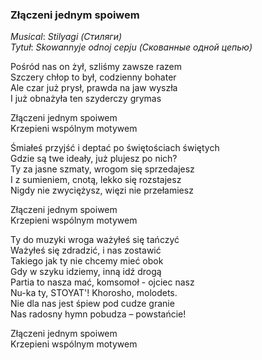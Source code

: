 ### Złączeni jednym spoiwem

_Musical_: _Stilyagi (Стиляги)_   
_Tytuł_: _Skowannyje odnoj cepju (Скованные одной цепью)_  

Pośród nas on żył, szliśmy zawsze razem\
Szczery chłop to był, codzienny bohater\
Ale czar już prysł, prawda na jaw wyszła\
I już obnażyła ten szyderczy grymas

Złączeni jednym spoiwem\
Krzepieni wspólnym motywem

Śmiałeś przyjść i deptać po świętościach świętych\
Gdzie są twe ideały, już plujesz po nich?\
Ty za jasne szmaty, wrogom się sprzedajesz\
I z sumieniem, cnotą, lekko się rozstajesz\
Nigdy nie zwyciężysz, więzi nie przełamiesz

Złączeni jednym spoiwem\
Krzepieni wspólnym motywem

Ty do muzyki wroga ważyłeś się tańczyć\
Ważyłeś się zdradzić, i nas zostawić\
Takiego jak ty nie chcemy mieć obok\
Gdy w szyku idziemy, inną idź drogą\
Partia to nasza mać, komsomoł - ojciec nasz\
Nu-ka ty, STOYAT'! Khorosho, molodets.\
Nie dla nas jest śpiew pod cudze granie\
Nas radosny hymn pobudza – powstańcie!

Złączeni jednym spoiwem\
Krzepieni wspólnym motywem
